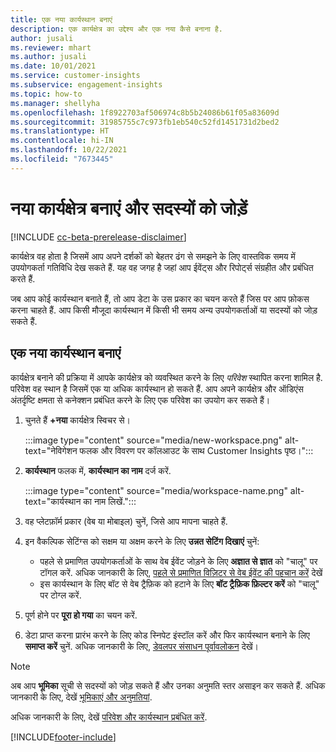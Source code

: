 ```yaml
---
title: एक नया कार्यस्थान बनाएं
description: एक कार्यक्षेत्र का उद्देश्य और एक नया कैसे बनाना है.
author: jusali
ms.reviewer: mhart
ms.author: jusali
ms.date: 10/01/2021
ms.service: customer-insights
ms.subservice: engagement-insights
ms.topic: how-to
ms.manager: shellyha
ms.openlocfilehash: 1f8922703af506974c8b5b24086b61f05a83609d
ms.sourcegitcommit: 31985755c7c973fb1eb540c52fd1451731d2bed2
ms.translationtype: HT
ms.contentlocale: hi-IN
ms.lasthandoff: 10/22/2021
ms.locfileid: "7673445"
---
```

# <a name="create-a-new-workspace-and-add-members"></a>नया कार्यक्षेत्र बनाएं और सदस्यों को जोड़ें

[!INCLUDE [cc-beta-prerelease-disclaimer](includes/cc-beta-prerelease-disclaimer.md)]

कार्यक्षेत्र वह होता है जिसमें आप अपने दर्शकों को बेहतर ढंग से समझने के लिए वास्तविक समय में उपयोगकर्ता गतिविधि देख सकते हैं. यह वह जगह है जहां आप ईवेंट्स और रिपोर्ट्स संग्रहीत और प्रबंधित करते हैं.

जब आप कोई कार्यस्थान बनाते हैं, तो आप डेटा के उस प्रकार का चयन करते हैं जिस पर आप फ़ोकस करना चाहते हैं. आप किसी मौजूदा कार्यस्थान में किसी भी समय अन्य उपयोगकर्ताओं या सदस्यों को जोड़ सकते हैं. 

## <a name="create-a-new-workspace"></a>एक नया कार्यस्थान बनाएं

कार्यक्षेत्र बनाने की प्रक्रिया में आपके कार्यक्षेत्र को व्यवस्थित करने के लिए *परिवेश* स्थापित करना शामिल है. परिवेश वह स्थान है जिसमें एक या अधिक कार्यस्थान हो सकते हैं. आप अपने कार्यक्षेत्र और ऑडिएंस अंतर्दृष्टि क्षमता से कनेक्शन प्रबंधित करने के लिए एक परिवेश का उपयोग कर सकते हैं।

1. चुनते हैं **+नया** कार्यक्षेत्र स्विचर से।

   :::image type="content" source="media/new-workspace.png" alt-text="नेविगेशन फलक और विवरण पर कॉलआउट के साथ Customer Insights पृष्ठ।":::

1. **कार्यस्थान** फलक में, **कार्यस्थान का नाम** दर्ज करें.

   :::image type="content" source="media/workspace-name.png" alt-text="कार्यस्थान का नाम लिखें.":::

1. वह प्लेटफ़ॉर्म प्रकार (वेब या मोबाइल) चुनें, जिसे आप मापना चाहते हैं.

1. इन वैकल्पिक सेटिंग्स को सक्षम या अक्षम करने के लिए **उन्नत सेटिंग दिखाएं** चुनें:

   - पहले से प्रमाणित उपयोगकर्ताओं के साथ वेब ईवेंट जोड़ने के लिए **अज्ञात से ज्ञात** को "चालू" पर टॉगल करें. अधिक जानकारी के लिए, [पहले से प्रमाणित विज़िटर से वेब ईवेंट की पहचान करें](unknown-to-known.md) देखें
   - इस कार्यस्थान के लिए बॉट से वेब ट्रैफ़िक को हटाने के लिए **बॉट ट्रैफ़िक फ़िल्टर करें** को "चालू" पर टोग्ल करें. 

1. पूर्ण होने पर **पूरा हो गया** का चयन करें. 

1. डेटा प्राप्त करना प्रारंभ करने के लिए कोड स्निपेट इंस्टॉल करें और फिर कार्यस्थान बनाने के लिए **समाप्त करें** चुनें. अधिक जानकारी के लिए, [डेवलपर संसाधन पूर्वावलोकन](developer-resources.md) देखें।

> [!NOTE]
> अब आप **भूमिका** सूची से सदस्यों को जोड़ सकते हैं और उनका अनुमति स्तर असाइन कर सकते हैं. अधिक जानकारी के लिए, देखें [भूमिकाएं और अनुमतियां](user-roles.md). 

अधिक जानकारी के लिए, देखें [परिवेश और कार्यस्थान प्रबंधित करें](manage-environments-workspaces.md).


[!INCLUDE[footer-include](../includes/footer-banner.md)]
